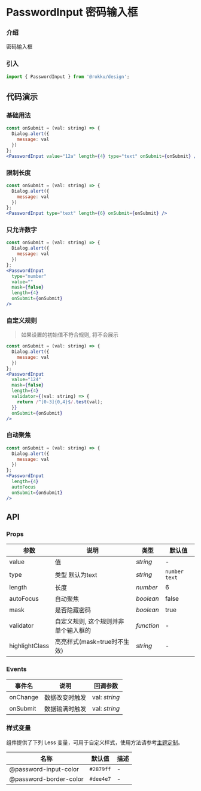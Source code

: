 # PasswordInput 密码输入框

### 介绍

密码输入框

### 引入

```js
import { PasswordInput } from '@rokku/design';
```

## 代码演示

### 基础用法

```jsx
const onSubmit = (val: string) => {
  Dialog.alert({
    message: val
  })
};
<PasswordInput value="12a" length={4} type="text" onSubmit={onSubmit} />
```

### 限制长度

```jsx
const onSubmit = (val: string) => {
  Dialog.alert({
    message: val
  })
};
<PasswordInput type="text" length={6} onSubmit={onSubmit} />
```

### 只允许数字

```jsx
const onSubmit = (val: string) => {
  Dialog.alert({
    message: val
  })
};
<PasswordInput
  type="number"
  value=""
  mask={false}
  length={4}
  onSubmit={onSubmit}
/>
```

### 自定义规则

> 如果设置的初始值不符合规则, 将不会展示

```jsx
const onSubmit = (val: string) => {
  Dialog.alert({
    message: val
  })
};
<PasswordInput
  value="124"
  mask={false}
  length={4}
  validator={(val: string) => {
    return /^[0-3]{0,4}$/.test(val);
  }}
  onSubmit={onSubmit}
/>
```

### 自动聚焦

```jsx
const onSubmit = (val: string) => {
  Dialog.alert({
    message: val
  })
};
<PasswordInput
  length={4}
  autoFocus
  onSubmit={onSubmit}
/>
```

## API

### Props

| 参数 | 说明 | 类型 | 默认值 |
| --- | --- | --- | --- |
| value | 值  | _string_ | - |
| type  | 类型 默认为text | _string_ | `number` `text` |
| length | 长度 | _number_ | 6 |
| autoFocus | 自动聚焦 | _boolean_ | false |
| mask | 是否隐藏密码 | _boolean_ | true |
| validator | 自定义规则, 这个规则并非单个输入框的 | _function_ | - |
| highlightClass | 高亮样式(mask=true时不生效) | _string_ | - |

### Events

| 事件名 | 说明       | 回调参数       |
| ------ | ---------- | -------------- |
| onChange  | 数据改变时触发 | val: _string_ |
| onSubmit  | 数据输满时触发 | val: _string_ |


### 样式变量

组件提供了下列 Less 变量，可用于自定义样式，使用方法请参考[主题定制](#/zh-CN/theme)。

| 名称                      | 默认值               | 描述 |
| ------------------------- | -------------------- | ---- |
| @password-input-color     | `#2879ff`            | -    |
| @password-border-color    | `#dee4e7`            | -    |
